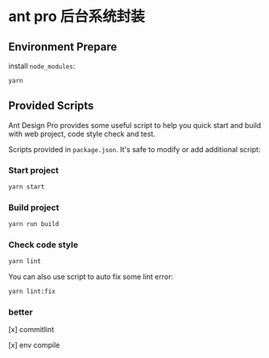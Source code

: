# ant pro 后台系统封装

## Environment Prepare

install `node_modules`:

```bash
yarn
```

## Provided Scripts

Ant Design Pro provides some useful script to help you quick start and build with web project, code style check and test.

Scripts provided in `package.json`. It's safe to modify or add additional script:

### Start project

```bash
yarn start
```

### Build project

```bash
yarn run build
```

### Check code style

```bash
yarn lint
```

You can also use script to auto fix some lint error:

```bash
yarn lint:fix
```

### better

[x] commitlint

[x] env compile

